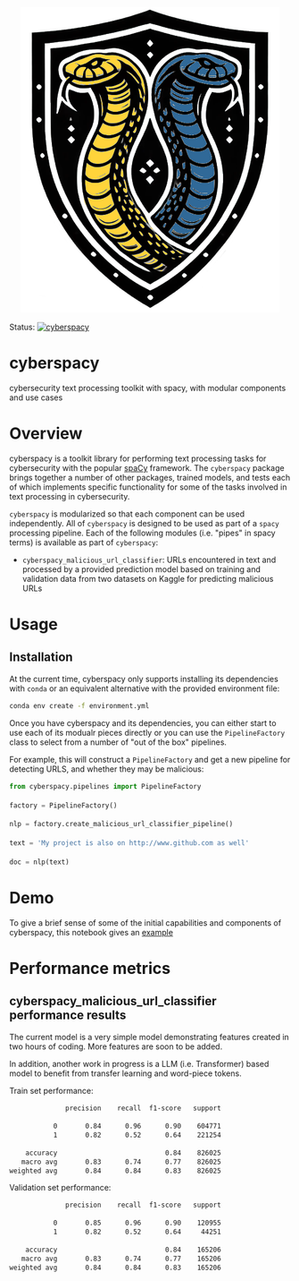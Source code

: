 <p align="center">
    <img src="./images/cyberspacy_logo_v2.png">
</p>

Status:
[![cyberspacy](https://github.com/burgersmoke/cyberspacy/actions/workflows/python-app.yml/badge.svg)](https://github.com/burgersmoke/cyberspacy/actions/workflows/python-app.yml)

# cyberspacy
cybersecurity text processing toolkit with spacy, with modular components and use cases

# Overview
cyberspacy is a toolkit library for performing text processing tasks for cybersecurity with the popular [spaCy](https://spacy.io) 
framework. The `cyberspacy` package brings together a number of other packages, trained models, and tests each of which implements specific functionality for some of the tasks involved in text processing in cybersecurity.

`cyberspacy` is modularized so that each component can be used independently. All of `cyberspacy` is designed to be used as part of a `spacy` processing pipeline. Each of the following modules (i.e. "pipes" in spacy terms) is available as part of `cyberspacy`:

- `cyberspacy_malicious_url_classifier`: URLs encountered in text and processed by a provided prediction model based on training and validation data from two datasets on Kaggle for predicting malicious URLs


# Usage
## Installation

At the current time, cyberspacy only supports installing its dependencies with `conda` or an equivalent alternative with the provided environment file:

```bash
conda env create -f environment.yml
```

Once you have cyberspacy and its dependencies, you can either start to use each of its modualr pieces directly or you can use the `PipelineFactory` class to select from a number of "out of the box" pipelines.

For example, this will construct a `PipelineFactory` and get a new pipeline for detecting URLS, and whether they may be malicious:

```python
from cyberspacy.pipelines import PipelineFactory

factory = PipelineFactory()

nlp = factory.create_malicious_url_classifier_pipeline()

text = 'My project is also on http://www.github.com as well'

doc = nlp(text)
```

# Demo 

To give a brief sense of some of the initial capabilities and components of cyberspacy, this notebook gives an [example](notebooks/cyberspacy_demo.ipynb)

# Performance metrics
## cyberspacy_malicious_url_classifier performance results

The current model is a very simple model demonstrating features created in two hours of coding.  More features are soon to be added.

In addition, another work in progress is a LLM (i.e. Transformer) based model to benefit from transfer learning and word-piece tokens.

Train set performance:
```
              precision    recall  f1-score   support

           0       0.84      0.96      0.90    604771
           1       0.82      0.52      0.64    221254

    accuracy                           0.84    826025
   macro avg       0.83      0.74      0.77    826025
weighted avg       0.84      0.84      0.83    826025
```


Validation set performance:
```
              precision    recall  f1-score   support

           0       0.85      0.96      0.90    120955
           1       0.82      0.52      0.64     44251

    accuracy                           0.84    165206
   macro avg       0.83      0.74      0.77    165206
weighted avg       0.84      0.84      0.83    165206
```